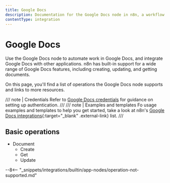 ```yaml
---
title: Google Docs
description: Documentation for the Google Docs node in n8n, a workflow automation platform. Includes details of operations and configuration, and links to examples and credentials information.
contentType: integration
---
```


# Google Docs

Use the Google Docs node to automate work in Google Docs, and integrate Google Docs with other applications. n8n has built-in support for a wide range of Google Docs features, including creating, updating, and getting documents. 

On this page, you'll find a list of operations the Google Docs node supports and links to more resources.

/// note | Credentials
Refer to [Google Docs credentials](/integrations/builtin/credentials/google/) for guidance on setting up authentication. 
///
/// note | Examples and templates
Fo usage examples and templates to help you get started, take a look at n8n's [Google Docs integrations](https://n8n.io/integrations/google-docs/){:target="_blank" .external-link} list.
///

## Basic operations 

* Document
    * Create
    * Get
    * Update

--8<-- "_snippets/integrations/builtin/app-nodes/operation-not-supported.md"
